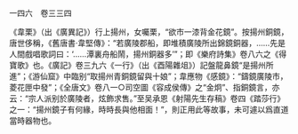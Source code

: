 一四六　卷三三四

《韋栗》（出《廣異記》）行上揚州，女囑栗，“欲市一漆背金花鏡”。按揚州銅鏡，唐世侈稱，《舊唐書·韋堅傳》：“若廣陵郡船，即堆積廣陵所出錦鏡銅器，……先是人間戲唱歌詞曰：‘……潭裏舟船鬧，揚州銅器多’”；即《樂府詩集》卷八六之《得寶歌》也。《廣記》卷三九六《一行》（出《酉陽雜俎》）記盤龍鼻鏡“是揚州所進”；《游仙窟》中臨别“取揚州青銅鏡留與十娘”；韋應物《感鏡》：“鑄鏡廣陵市，菱花匣中發”；《全唐文》卷八一○司空圖《容成侯傳》之“金炯”、指銅鏡言，亦云：“宗人派别於廣陵者，炫飾求售。”至吴承恩《射陽先生存稿》卷四《踏莎行》之一：“揚州鏡子有何緣，時時長與他相面！”，則正用此等故事，未可遽以爲直道當時器物也。